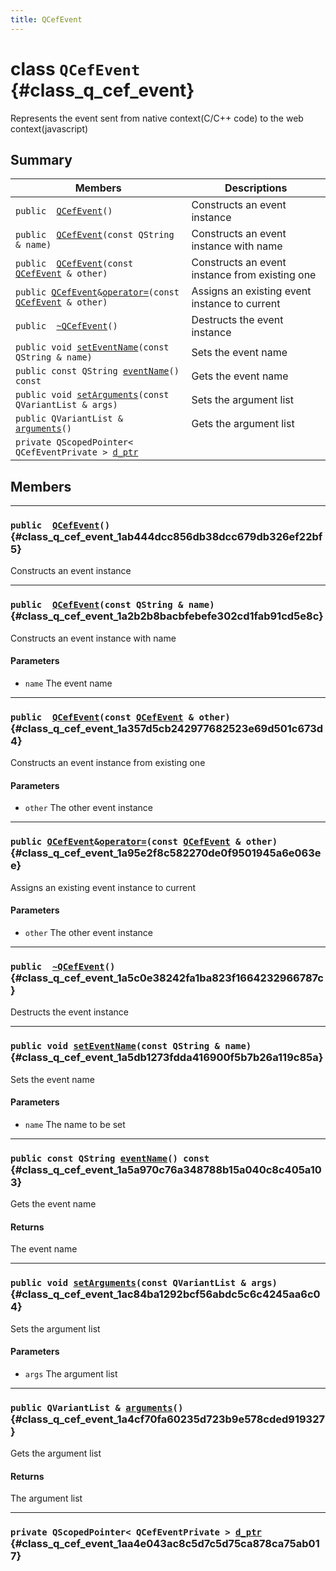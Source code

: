 ```yaml
---
title: QCefEvent
---
```


# class `QCefEvent` {#class_q_cef_event}

Represents the event sent from native context(C/C++ code) to the web context(javascript)

## Summary

 Members                        | Descriptions                                
--------------------------------|---------------------------------------------
`public  `[`QCefEvent`](#class_q_cef_event_1ab444dcc856db38dcc679db326ef22bf5)`()`                  | Constructs an event instance
`public  `[`QCefEvent`](#class_q_cef_event_1a2b2b8bacbfebefe302cd1fab91cd5e8c)`(const QString & name)`                  | Constructs an event instance with name
`public  `[`QCefEvent`](#class_q_cef_event_1a357d5cb242977682523e69d501c673d4)`(const `[`QCefEvent`](#class_q_cef_event)` & other)`                  | Constructs an event instance from existing one
`public `[`QCefEvent`](#class_q_cef_event)` & `[`operator=`](#class_q_cef_event_1a95e2f8c582270de0f9501945a6e063ee)`(const `[`QCefEvent`](#class_q_cef_event)` & other)`                  | Assigns an existing event instance to current
`public  `[`~QCefEvent`](#class_q_cef_event_1a5c0e38242fa1ba823f1664232966787c)`()`                  | Destructs the event instance
`public void `[`setEventName`](#class_q_cef_event_1a5db1273fdda416900f5b7b26a119c85a)`(const QString & name)`                  | Sets the event name
`public const QString `[`eventName`](#class_q_cef_event_1a5a970c76a348788b15a040c8c405a103)`() const`                  | Gets the event name
`public void `[`setArguments`](#class_q_cef_event_1ac84ba1292bcf56abdc5c6c4245aa6c04)`(const QVariantList & args)`                  | Sets the argument list
`public QVariantList & `[`arguments`](#class_q_cef_event_1a4cf70fa60235d723b9e578cded919327)`()`                  | Gets the argument list
`private QScopedPointer< QCefEventPrivate > `[`d_ptr`](#class_q_cef_event_1aa4e043ac8c5d7c5d75ca878ca75ab017)                  | 

## Members

---
### `public  `[`QCefEvent`](#class_q_cef_event_1ab444dcc856db38dcc679db326ef22bf5)`()` {#class_q_cef_event_1ab444dcc856db38dcc679db326ef22bf5}

Constructs an event instance

---
### `public  `[`QCefEvent`](#class_q_cef_event_1a2b2b8bacbfebefe302cd1fab91cd5e8c)`(const QString & name)` {#class_q_cef_event_1a2b2b8bacbfebefe302cd1fab91cd5e8c}

Constructs an event instance with name

#### Parameters
* `name` The event name

---
### `public  `[`QCefEvent`](#class_q_cef_event_1a357d5cb242977682523e69d501c673d4)`(const `[`QCefEvent`](#class_q_cef_event)` & other)` {#class_q_cef_event_1a357d5cb242977682523e69d501c673d4}

Constructs an event instance from existing one

#### Parameters
* `other` The other event instance

---
### `public `[`QCefEvent`](#class_q_cef_event)` & `[`operator=`](#class_q_cef_event_1a95e2f8c582270de0f9501945a6e063ee)`(const `[`QCefEvent`](#class_q_cef_event)` & other)` {#class_q_cef_event_1a95e2f8c582270de0f9501945a6e063ee}

Assigns an existing event instance to current

#### Parameters
* `other` The other event instance

---
### `public  `[`~QCefEvent`](#class_q_cef_event_1a5c0e38242fa1ba823f1664232966787c)`()` {#class_q_cef_event_1a5c0e38242fa1ba823f1664232966787c}

Destructs the event instance

---
### `public void `[`setEventName`](#class_q_cef_event_1a5db1273fdda416900f5b7b26a119c85a)`(const QString & name)` {#class_q_cef_event_1a5db1273fdda416900f5b7b26a119c85a}

Sets the event name

#### Parameters
* `name` The name to be set

---
### `public const QString `[`eventName`](#class_q_cef_event_1a5a970c76a348788b15a040c8c405a103)`() const` {#class_q_cef_event_1a5a970c76a348788b15a040c8c405a103}

Gets the event name

#### Returns
The event name

---
### `public void `[`setArguments`](#class_q_cef_event_1ac84ba1292bcf56abdc5c6c4245aa6c04)`(const QVariantList & args)` {#class_q_cef_event_1ac84ba1292bcf56abdc5c6c4245aa6c04}

Sets the argument list

#### Parameters
* `args` The argument list

---
### `public QVariantList & `[`arguments`](#class_q_cef_event_1a4cf70fa60235d723b9e578cded919327)`()` {#class_q_cef_event_1a4cf70fa60235d723b9e578cded919327}

Gets the argument list

#### Returns
The argument list

---
### `private QScopedPointer< QCefEventPrivate > `[`d_ptr`](#class_q_cef_event_1aa4e043ac8c5d7c5d75ca878ca75ab017) {#class_q_cef_event_1aa4e043ac8c5d7c5d75ca878ca75ab017}

